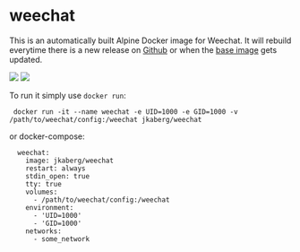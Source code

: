 weechat
===================

This is an automatically built Alpine Docker image for Weechat. It will rebuild everytime there is a new release on [Github](https://github.com/weechat/weechat/releases) or when the [base image](https://hub.docker.com/_/alpine/) gets updated.

[![](https://images.microbadger.com/badges/image/jkaberg/weechat.svg)](https://microbadger.com/images/jkaberg/weechat "Get your own image badge on microbadger.com") [![](https://images.microbadger.com/badges/version/jkaberg/weechat.svg)](https://microbadger.com/images/jkaberg/weechat "Get your own version badge on microbadger.com")

To run it simply use ```docker run```:

``` docker run -it --name weechat -e UID=1000 -e GID=1000 -v /path/to/weechat/config:/weechat jkaberg/weechat```

or docker-compose:
```
  weechat:
    image: jkaberg/weechat
    restart: always
    stdin_open: true
    tty: true
    volumes:
      - /path/to/weechat/config:/weechat
    environment:
      - 'UID=1000'
      - 'GID=1000'
    networks:
      - some_network
```
